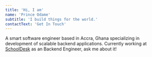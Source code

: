 ```yaml
---
title: 'Hi, I am'
name: 'Prince Odame'
subtitle: 'I build things for the world.'
contactText: 'Get In Touch'
---
```


A smart software engineer based in Accra, Ghana specializing in development of scalable backend applications. Currently working at [SchoolDesk](https://www.schooldesk.cc/) as an Backend Engineer, ask me about it!

